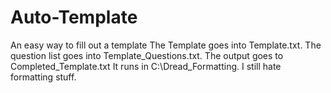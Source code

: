 # Auto-Template
An easy way to fill out a template
The Template goes into Template.txt. The question list goes into Template_Questions.txt.
The output goes to Completed_Template.txt
It runs in C:\Dread_Formatting. I still hate formatting stuff.
